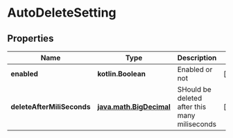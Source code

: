 
# AutoDeleteSetting

## Properties
Name | Type | Description | Notes
------------ | ------------- | ------------- | -------------
**enabled** | **kotlin.Boolean** | Enabled or not |  [optional]
**deleteAfterMiliSeconds** | [**java.math.BigDecimal**](java.math.BigDecimal.md) | SHould be deleted after this many miliseconds |  [optional]



